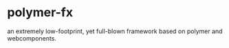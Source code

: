 # polymer-fx
an extremely low-footprint, yet full-blown framework based on polymer and webcomponents.
